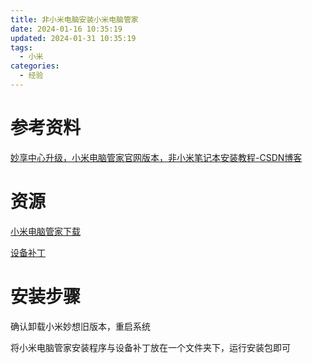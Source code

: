 ```yaml
---
title: 非小米电脑安装小米电脑管家
date: 2024-01-16 10:35:19
updated: 2024-01-31 10:35:19
tags:
  - 小米
categories:
  - 经验
---
```


# 参考资料

[妙享中心升级，小米电脑管家官网版本，非小米笔记本安装教程-CSDN博客](https://blog.csdn.net/weixin_45498383/article/details/134268338)

# 资源

[小米电脑管家下载](https://www.mi.com/service/notebook/drivers/M58A)

[设备补丁](https://i-440.wwentua.com:446/01161300157388864bb/2024/01/10/c007a4cc522ed1f7cb090e005dfbfd15.dll?st=uKUor8Caz5lVEiRNZjxVNw&e=1705383983&b=VnNaLgV2BWFUcVdoC2gPOQhzATlXOlY8&fi=157388864&pid=101-231-252-114&up=2&mp=0&co=0)

# 安装步骤

确认卸载小米妙想旧版本，重启系统

将小米电脑管家安装程序与设备补丁放在一个文件夹下，运行安装包即可